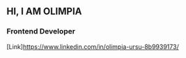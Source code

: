 ## HI, I AM OLIMPIA

### Frontend Developer


[Link]https://www.linkedin.com/in/olimpia-ursu-8b9939173/
